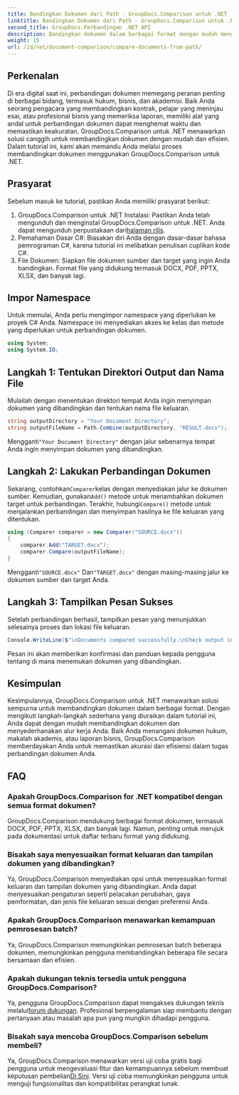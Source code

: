 ```yaml
---
title: Bandingkan Dokumen dari Path - GroupDocs.Comparison untuk .NET
linktitle: Bandingkan Dokumen dari Path - GroupDocs.Comparison untuk .NET
second_title: GroupDocs.Perbandingan .NET API
description: Bandingkan dokumen dalam berbagai format dengan mudah menggunakan GroupDocs.Comparison untuk .NET. Menghemat waktu dan memastikan keakuratan dalam tugas hukum, akademik, dan bisnis.
weight: 15
url: /id/net/document-comparison/compare-documents-from-path/
---
```

## Perkenalan
Di era digital saat ini, perbandingan dokumen memegang peranan penting di berbagai bidang, termasuk hukum, bisnis, dan akademisi. Baik Anda seorang pengacara yang membandingkan kontrak, pelajar yang meninjau esai, atau profesional bisnis yang memeriksa laporan, memiliki alat yang andal untuk perbandingan dokumen dapat menghemat waktu dan memastikan keakuratan. GroupDocs.Comparison untuk .NET menawarkan solusi canggih untuk membandingkan dokumen dengan mudah dan efisien. Dalam tutorial ini, kami akan memandu Anda melalui proses membandingkan dokumen menggunakan GroupDocs.Comparison untuk .NET.
## Prasyarat
Sebelum masuk ke tutorial, pastikan Anda memiliki prasyarat berikut:
1. GroupDocs.Comparison untuk .NET Instalasi: Pastikan Anda telah mengunduh dan menginstal GroupDocs.Comparison untuk .NET. Anda dapat mengunduh perpustakaan dari[halaman rilis](https://releases.groupdocs.com/comparison/net/).
2. Pemahaman Dasar C#: Biasakan diri Anda dengan dasar-dasar bahasa pemrograman C#, karena tutorial ini melibatkan penulisan cuplikan kode C#.
3. File Dokumen: Siapkan file dokumen sumber dan target yang ingin Anda bandingkan. Format file yang didukung termasuk DOCX, PDF, PPTX, XLSX, dan banyak lagi.

## Impor Namespace
Untuk memulai, Anda perlu mengimpor namespace yang diperlukan ke proyek C# Anda. Namespace ini menyediakan akses ke kelas dan metode yang diperlukan untuk perbandingan dokumen.
```csharp
using System;
using System.IO;
```
## Langkah 1: Tentukan Direktori Output dan Nama File
Mulailah dengan menentukan direktori tempat Anda ingin menyimpan dokumen yang dibandingkan dan tentukan nama file keluaran.
```csharp
string outputDirectory = "Your Document Directory";
string outputFileName = Path.Combine(outputDirectory, "RESULT.docx");
```
 Mengganti`"Your Document Directory"` dengan jalur sebenarnya tempat Anda ingin menyimpan dokumen yang dibandingkan.
## Langkah 2: Lakukan Perbandingan Dokumen
 Sekarang, contohkan`Comparer`kelas dengan menyediakan jalur ke dokumen sumber. Kemudian, gunakan`Add()` metode untuk menambahkan dokumen target untuk perbandingan. Terakhir, hubungi`Compare()` metode untuk menjalankan perbandingan dan menyimpan hasilnya ke file keluaran yang ditentukan.
```csharp
using (Comparer comparer = new Comparer("SOURCE.docx"))
{
    comparer.Add("TARGET.docx");
    comparer.Compare(outputFileName);
}
```
 Mengganti`"SOURCE.docx"` Dan`"TARGET.docx"` dengan masing-masing jalur ke dokumen sumber dan target Anda.
## Langkah 3: Tampilkan Pesan Sukses
Setelah perbandingan berhasil, tampilkan pesan yang menunjukkan selesainya proses dan lokasi file keluaran.
```csharp
Console.WriteLine($"\nDocuments compared successfully.\nCheck output in {outputDirectory}.");
```
Pesan ini akan memberikan konfirmasi dan panduan kepada pengguna tentang di mana menemukan dokumen yang dibandingkan.

## Kesimpulan
Kesimpulannya, GroupDocs.Comparison untuk .NET menawarkan solusi sempurna untuk membandingkan dokumen dalam berbagai format. Dengan mengikuti langkah-langkah sederhana yang diuraikan dalam tutorial ini, Anda dapat dengan mudah membandingkan dokumen dan menyederhanakan alur kerja Anda. Baik Anda menangani dokumen hukum, makalah akademis, atau laporan bisnis, GroupDocs.Comparison memberdayakan Anda untuk memastikan akurasi dan efisiensi dalam tugas perbandingan dokumen Anda.
## FAQ
### Apakah GroupDocs.Comparison for .NET kompatibel dengan semua format dokumen?
GroupDocs.Comparison mendukung berbagai format dokumen, termasuk DOCX, PDF, PPTX, XLSX, dan banyak lagi. Namun, penting untuk merujuk pada dokumentasi untuk daftar terbaru format yang didukung.
### Bisakah saya menyesuaikan format keluaran dan tampilan dokumen yang dibandingkan?
Ya, GroupDocs.Comparison menyediakan opsi untuk menyesuaikan format keluaran dan tampilan dokumen yang dibandingkan. Anda dapat menyesuaikan pengaturan seperti pelacakan perubahan, gaya pemformatan, dan jenis file keluaran sesuai dengan preferensi Anda.
### Apakah GroupDocs.Comparison menawarkan kemampuan pemrosesan batch?
Ya, GroupDocs.Comparison memungkinkan pemrosesan batch beberapa dokumen, memungkinkan pengguna membandingkan beberapa file secara bersamaan dan efisien.
### Apakah dukungan teknis tersedia untuk pengguna GroupDocs.Comparison?
 Ya, pengguna GroupDocs.Comparison dapat mengakses dukungan teknis melalui[forum dukungan](https://forum.groupdocs.com/c/comparison/12). Profesional berpengalaman siap membantu dengan pertanyaan atau masalah apa pun yang mungkin dihadapi pengguna.
### Bisakah saya mencoba GroupDocs.Comparison sebelum membeli?
 Ya, GroupDocs.Comparison menawarkan versi uji coba gratis bagi pengguna untuk mengevaluasi fitur dan kemampuannya sebelum membuat keputusan pembelian[Di Sini](https://releases.groupdocs.com/). Versi uji coba memungkinkan pengguna untuk menguji fungsionalitas dan kompatibilitas perangkat lunak.